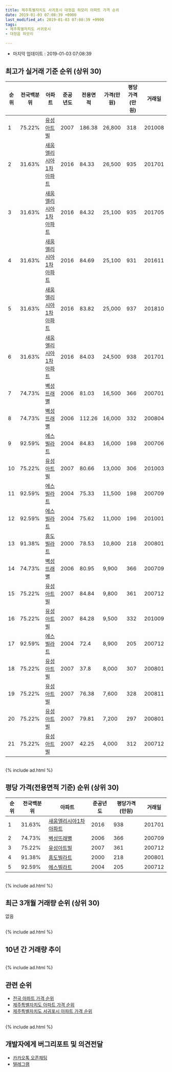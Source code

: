 ```yaml
---
title: 제주특별자치도 서귀포시 대정읍 하모리 아파트 가격 순위
date: 2019-01-03 07:08:39 +0900
last_modified_at: 2019-01-03 07:08:39 +0900
tags:
- 제주특별자치도 서귀포시
- 대정읍 하모리

---
```


* 마지막 업데이트 : 2019-01-03 07:08:39

## 최고가 실거래 기준 순위 (상위 30)


|순위|전국백분위|아파트|준공년도|전용면적|가격(만원)|평당가격(만원)|거래일|
|---|---|---|---|---|---|---|---|
|1|75.22%|[유성아트빌](https://search.naver.com/search.naver?query=%EC%A0%9C%EC%A3%BC%ED%8A%B9%EB%B3%84%EC%9E%90%EC%B9%98%EB%8F%84+%EC%84%9C%EA%B7%80%ED%8F%AC%EC%8B%9C+%EB%8C%80%EC%A0%95%EC%9D%8D+%ED%95%98%EB%AA%A8%EB%A6%AC+%EC%9C%A0%EC%84%B1%EC%95%84%ED%8A%B8%EB%B9%8C)|2007|186.38|26,800|318|201008|
|2|31.63%|[새움엘리시아1차 아파트](https://search.naver.com/search.naver?query=%EC%A0%9C%EC%A3%BC%ED%8A%B9%EB%B3%84%EC%9E%90%EC%B9%98%EB%8F%84+%EC%84%9C%EA%B7%80%ED%8F%AC%EC%8B%9C+%EB%8C%80%EC%A0%95%EC%9D%8D+%ED%95%98%EB%AA%A8%EB%A6%AC+%EC%83%88%EC%9B%80%EC%97%98%EB%A6%AC%EC%8B%9C%EC%95%841%EC%B0%A8+%EC%95%84%ED%8C%8C%ED%8A%B8)|2016|84.33|26,500|935|201701|
|3|31.63%|[새움엘리시아1차 아파트](https://search.naver.com/search.naver?query=%EC%A0%9C%EC%A3%BC%ED%8A%B9%EB%B3%84%EC%9E%90%EC%B9%98%EB%8F%84+%EC%84%9C%EA%B7%80%ED%8F%AC%EC%8B%9C+%EB%8C%80%EC%A0%95%EC%9D%8D+%ED%95%98%EB%AA%A8%EB%A6%AC+%EC%83%88%EC%9B%80%EC%97%98%EB%A6%AC%EC%8B%9C%EC%95%841%EC%B0%A8+%EC%95%84%ED%8C%8C%ED%8A%B8)|2016|84.32|25,100|935|201705|
|4|31.63%|[새움엘리시아1차 아파트](https://search.naver.com/search.naver?query=%EC%A0%9C%EC%A3%BC%ED%8A%B9%EB%B3%84%EC%9E%90%EC%B9%98%EB%8F%84+%EC%84%9C%EA%B7%80%ED%8F%AC%EC%8B%9C+%EB%8C%80%EC%A0%95%EC%9D%8D+%ED%95%98%EB%AA%A8%EB%A6%AC+%EC%83%88%EC%9B%80%EC%97%98%EB%A6%AC%EC%8B%9C%EC%95%841%EC%B0%A8+%EC%95%84%ED%8C%8C%ED%8A%B8)|2016|84.69|25,100|931|201611|
|5|31.63%|[새움엘리시아1차 아파트](https://search.naver.com/search.naver?query=%EC%A0%9C%EC%A3%BC%ED%8A%B9%EB%B3%84%EC%9E%90%EC%B9%98%EB%8F%84+%EC%84%9C%EA%B7%80%ED%8F%AC%EC%8B%9C+%EB%8C%80%EC%A0%95%EC%9D%8D+%ED%95%98%EB%AA%A8%EB%A6%AC+%EC%83%88%EC%9B%80%EC%97%98%EB%A6%AC%EC%8B%9C%EC%95%841%EC%B0%A8+%EC%95%84%ED%8C%8C%ED%8A%B8)|2016|83.82|25,000|937|201810|
|6|31.63%|[새움엘리시아1차 아파트](https://search.naver.com/search.naver?query=%EC%A0%9C%EC%A3%BC%ED%8A%B9%EB%B3%84%EC%9E%90%EC%B9%98%EB%8F%84+%EC%84%9C%EA%B7%80%ED%8F%AC%EC%8B%9C+%EB%8C%80%EC%A0%95%EC%9D%8D+%ED%95%98%EB%AA%A8%EB%A6%AC+%EC%83%88%EC%9B%80%EC%97%98%EB%A6%AC%EC%8B%9C%EC%95%841%EC%B0%A8+%EC%95%84%ED%8C%8C%ED%8A%B8)|2016|84.03|24,500|938|201701|
|7|74.73%|[벽성뜨래별](https://search.naver.com/search.naver?query=%EC%A0%9C%EC%A3%BC%ED%8A%B9%EB%B3%84%EC%9E%90%EC%B9%98%EB%8F%84+%EC%84%9C%EA%B7%80%ED%8F%AC%EC%8B%9C+%EB%8C%80%EC%A0%95%EC%9D%8D+%ED%95%98%EB%AA%A8%EB%A6%AC+%EB%B2%BD%EC%84%B1%EB%9C%A8%EB%9E%98%EB%B3%84)|2006|81.03|16,500|366|200701|
|8|74.73%|[벽성뜨래별](https://search.naver.com/search.naver?query=%EC%A0%9C%EC%A3%BC%ED%8A%B9%EB%B3%84%EC%9E%90%EC%B9%98%EB%8F%84+%EC%84%9C%EA%B7%80%ED%8F%AC%EC%8B%9C+%EB%8C%80%EC%A0%95%EC%9D%8D+%ED%95%98%EB%AA%A8%EB%A6%AC+%EB%B2%BD%EC%84%B1%EB%9C%A8%EB%9E%98%EB%B3%84)|2006|112.26|16,000|332|200804|
|9|92.59%|[에스빌라트](https://search.naver.com/search.naver?query=%EC%A0%9C%EC%A3%BC%ED%8A%B9%EB%B3%84%EC%9E%90%EC%B9%98%EB%8F%84+%EC%84%9C%EA%B7%80%ED%8F%AC%EC%8B%9C+%EB%8C%80%EC%A0%95%EC%9D%8D+%ED%95%98%EB%AA%A8%EB%A6%AC+%EC%97%90%EC%8A%A4%EB%B9%8C%EB%9D%BC%ED%8A%B8)|2004|84.83|16,000|198|200706|
|10|75.22%|[유성아트빌](https://search.naver.com/search.naver?query=%EC%A0%9C%EC%A3%BC%ED%8A%B9%EB%B3%84%EC%9E%90%EC%B9%98%EB%8F%84+%EC%84%9C%EA%B7%80%ED%8F%AC%EC%8B%9C+%EB%8C%80%EC%A0%95%EC%9D%8D+%ED%95%98%EB%AA%A8%EB%A6%AC+%EC%9C%A0%EC%84%B1%EC%95%84%ED%8A%B8%EB%B9%8C)|2007|80.66|13,000|306|201003|
|11|92.59%|[에스빌라트](https://search.naver.com/search.naver?query=%EC%A0%9C%EC%A3%BC%ED%8A%B9%EB%B3%84%EC%9E%90%EC%B9%98%EB%8F%84+%EC%84%9C%EA%B7%80%ED%8F%AC%EC%8B%9C+%EB%8C%80%EC%A0%95%EC%9D%8D+%ED%95%98%EB%AA%A8%EB%A6%AC+%EC%97%90%EC%8A%A4%EB%B9%8C%EB%9D%BC%ED%8A%B8)|2004|75.33|11,500|198|200709|
|12|92.59%|[에스빌라트](https://search.naver.com/search.naver?query=%EC%A0%9C%EC%A3%BC%ED%8A%B9%EB%B3%84%EC%9E%90%EC%B9%98%EB%8F%84+%EC%84%9C%EA%B7%80%ED%8F%AC%EC%8B%9C+%EB%8C%80%EC%A0%95%EC%9D%8D+%ED%95%98%EB%AA%A8%EB%A6%AC+%EC%97%90%EC%8A%A4%EB%B9%8C%EB%9D%BC%ED%8A%B8)|2004|75.62|11,000|196|201001|
|13|91.38%|[흥도빌라트](https://search.naver.com/search.naver?query=%EC%A0%9C%EC%A3%BC%ED%8A%B9%EB%B3%84%EC%9E%90%EC%B9%98%EB%8F%84+%EC%84%9C%EA%B7%80%ED%8F%AC%EC%8B%9C+%EB%8C%80%EC%A0%95%EC%9D%8D+%ED%95%98%EB%AA%A8%EB%A6%AC+%ED%9D%A5%EB%8F%84%EB%B9%8C%EB%9D%BC%ED%8A%B8)|2000|78.53|10,800|218|200801|
|14|74.73%|[벽성뜨래별](https://search.naver.com/search.naver?query=%EC%A0%9C%EC%A3%BC%ED%8A%B9%EB%B3%84%EC%9E%90%EC%B9%98%EB%8F%84+%EC%84%9C%EA%B7%80%ED%8F%AC%EC%8B%9C+%EB%8C%80%EC%A0%95%EC%9D%8D+%ED%95%98%EB%AA%A8%EB%A6%AC+%EB%B2%BD%EC%84%B1%EB%9C%A8%EB%9E%98%EB%B3%84)|2006|80.95|9,900|366|200709|
|15|75.22%|[유성아트빌](https://search.naver.com/search.naver?query=%EC%A0%9C%EC%A3%BC%ED%8A%B9%EB%B3%84%EC%9E%90%EC%B9%98%EB%8F%84+%EC%84%9C%EA%B7%80%ED%8F%AC%EC%8B%9C+%EB%8C%80%EC%A0%95%EC%9D%8D+%ED%95%98%EB%AA%A8%EB%A6%AC+%EC%9C%A0%EC%84%B1%EC%95%84%ED%8A%B8%EB%B9%8C)|2007|84.84|9,800|361|200712|
|16|75.22%|[유성아트빌](https://search.naver.com/search.naver?query=%EC%A0%9C%EC%A3%BC%ED%8A%B9%EB%B3%84%EC%9E%90%EC%B9%98%EB%8F%84+%EC%84%9C%EA%B7%80%ED%8F%AC%EC%8B%9C+%EB%8C%80%EC%A0%95%EC%9D%8D+%ED%95%98%EB%AA%A8%EB%A6%AC+%EC%9C%A0%EC%84%B1%EC%95%84%ED%8A%B8%EB%B9%8C)|2007|84.28|9,500|332|201009|
|17|92.59%|[에스빌라트](https://search.naver.com/search.naver?query=%EC%A0%9C%EC%A3%BC%ED%8A%B9%EB%B3%84%EC%9E%90%EC%B9%98%EB%8F%84+%EC%84%9C%EA%B7%80%ED%8F%AC%EC%8B%9C+%EB%8C%80%EC%A0%95%EC%9D%8D+%ED%95%98%EB%AA%A8%EB%A6%AC+%EC%97%90%EC%8A%A4%EB%B9%8C%EB%9D%BC%ED%8A%B8)|2004|72.4|8,900|205|200712|
|18|75.22%|[유성아트빌](https://search.naver.com/search.naver?query=%EC%A0%9C%EC%A3%BC%ED%8A%B9%EB%B3%84%EC%9E%90%EC%B9%98%EB%8F%84+%EC%84%9C%EA%B7%80%ED%8F%AC%EC%8B%9C+%EB%8C%80%EC%A0%95%EC%9D%8D+%ED%95%98%EB%AA%A8%EB%A6%AC+%EC%9C%A0%EC%84%B1%EC%95%84%ED%8A%B8%EB%B9%8C)|2007|37.8|8,000|307|200801|
|19|75.22%|[유성아트빌](https://search.naver.com/search.naver?query=%EC%A0%9C%EC%A3%BC%ED%8A%B9%EB%B3%84%EC%9E%90%EC%B9%98%EB%8F%84+%EC%84%9C%EA%B7%80%ED%8F%AC%EC%8B%9C+%EB%8C%80%EC%A0%95%EC%9D%8D+%ED%95%98%EB%AA%A8%EB%A6%AC+%EC%9C%A0%EC%84%B1%EC%95%84%ED%8A%B8%EB%B9%8C)|2007|76.38|7,600|328|200811|
|20|75.22%|[유성아트빌](https://search.naver.com/search.naver?query=%EC%A0%9C%EC%A3%BC%ED%8A%B9%EB%B3%84%EC%9E%90%EC%B9%98%EB%8F%84+%EC%84%9C%EA%B7%80%ED%8F%AC%EC%8B%9C+%EB%8C%80%EC%A0%95%EC%9D%8D+%ED%95%98%EB%AA%A8%EB%A6%AC+%EC%9C%A0%EC%84%B1%EC%95%84%ED%8A%B8%EB%B9%8C)|2007|79.81|7,200|297|200801|
|21|75.22%|[유성아트빌](https://search.naver.com/search.naver?query=%EC%A0%9C%EC%A3%BC%ED%8A%B9%EB%B3%84%EC%9E%90%EC%B9%98%EB%8F%84+%EC%84%9C%EA%B7%80%ED%8F%AC%EC%8B%9C+%EB%8C%80%EC%A0%95%EC%9D%8D+%ED%95%98%EB%AA%A8%EB%A6%AC+%EC%9C%A0%EC%84%B1%EC%95%84%ED%8A%B8%EB%B9%8C)|2007|42.25|4,000|312|200712|


<br>
{% include ad.html %}
<br>

## 평당 가격(전용면적 기준) 순위 (상위 30)


|순위|전국백분위|아파트|준공년도|평당가격(만원)|거래일|
|---|---|---|---|---|---|
|1|31.63%|[새움엘리시아1차 아파트](https://search.naver.com/search.naver?query=%EC%A0%9C%EC%A3%BC%ED%8A%B9%EB%B3%84%EC%9E%90%EC%B9%98%EB%8F%84+%EC%84%9C%EA%B7%80%ED%8F%AC%EC%8B%9C+%EB%8C%80%EC%A0%95%EC%9D%8D+%ED%95%98%EB%AA%A8%EB%A6%AC+%EC%83%88%EC%9B%80%EC%97%98%EB%A6%AC%EC%8B%9C%EC%95%841%EC%B0%A8+%EC%95%84%ED%8C%8C%ED%8A%B8)|2016|938|201701|
|2|74.73%|[벽성뜨래별](https://search.naver.com/search.naver?query=%EC%A0%9C%EC%A3%BC%ED%8A%B9%EB%B3%84%EC%9E%90%EC%B9%98%EB%8F%84+%EC%84%9C%EA%B7%80%ED%8F%AC%EC%8B%9C+%EB%8C%80%EC%A0%95%EC%9D%8D+%ED%95%98%EB%AA%A8%EB%A6%AC+%EB%B2%BD%EC%84%B1%EB%9C%A8%EB%9E%98%EB%B3%84)|2006|366|200709|
|3|75.22%|[유성아트빌](https://search.naver.com/search.naver?query=%EC%A0%9C%EC%A3%BC%ED%8A%B9%EB%B3%84%EC%9E%90%EC%B9%98%EB%8F%84+%EC%84%9C%EA%B7%80%ED%8F%AC%EC%8B%9C+%EB%8C%80%EC%A0%95%EC%9D%8D+%ED%95%98%EB%AA%A8%EB%A6%AC+%EC%9C%A0%EC%84%B1%EC%95%84%ED%8A%B8%EB%B9%8C)|2007|361|200712|
|4|91.38%|[흥도빌라트](https://search.naver.com/search.naver?query=%EC%A0%9C%EC%A3%BC%ED%8A%B9%EB%B3%84%EC%9E%90%EC%B9%98%EB%8F%84+%EC%84%9C%EA%B7%80%ED%8F%AC%EC%8B%9C+%EB%8C%80%EC%A0%95%EC%9D%8D+%ED%95%98%EB%AA%A8%EB%A6%AC+%ED%9D%A5%EB%8F%84%EB%B9%8C%EB%9D%BC%ED%8A%B8)|2000|218|200801|
|5|92.59%|[에스빌라트](https://search.naver.com/search.naver?query=%EC%A0%9C%EC%A3%BC%ED%8A%B9%EB%B3%84%EC%9E%90%EC%B9%98%EB%8F%84+%EC%84%9C%EA%B7%80%ED%8F%AC%EC%8B%9C+%EB%8C%80%EC%A0%95%EC%9D%8D+%ED%95%98%EB%AA%A8%EB%A6%AC+%EC%97%90%EC%8A%A4%EB%B9%8C%EB%9D%BC%ED%8A%B8)|2004|205|200712|


<br>
{% include ad.html %}
<br>

## 최근 3개월 거래량 순위 (상위 30)

없음

<br>
{% include ad.html %}
<br>

## 10년 간 거래량 추이


<div style="width:100%;">
    <canvas id="deal_progress" height="250"></canvas>
</div>

<script>
new Chart(document.getElementById("deal_progress"), {
    type: 'line',
    data: {
        labels: ['200901','200902','200903','200904','200905','200906','200907','200908','200909','200910','200911','200912','201001','201002','201003','201004','201005','201006','201007','201008','201009','201010','201011','201012','201101','201102','201103','201104','201105','201106','201107','201108','201109','201110','201111','201112','201201','201202','201203','201204','201205','201206','201207','201208','201209','201210','201211','201212','201301','201302','201303','201304','201305','201306','201307','201308','201309','201310','201311','201312','201401','201402','201403','201404','201405','201406','201407','201408','201409','201410','201411','201412','201501','201502','201503','201504','201505','201506','201507','201508','201509','201510','201511','201512','201601','201602','201603','201604','201605','201606','201607','201608','201609','201610','201611','201612','201701','201702','201703','201704','201705','201706','201707','201708','201709','201710','201711','201712','201801','201802','201803','201804','201805','201806','201807','201808','201809','201810','201811','201812','201901'],
        datasets: [{
            label: '실거래 수',
            pointRadius: 1,
            data: [0, 1, 1, 0, 1, 0, 0, 0, 1, 0, 0, 2, 1, 1, 1, 1, 0, 0, 0, 1, 2, 0, 0, 0, 1, 1, 1, 1, 0, 0, 0, 2, 0, 1, 0, 0, 0, 0, 1, 0, 0, 2, 0, 0, 0, 0, 0, 2, 0, 0, 1, 0, 1, 0, 1, 0, 0, 0, 0, 0, 1, 0, 0, 0, 0, 0, 0, 0, 0, 0, 0, 0, 0, 2, 0, 0, 2, 0, 0, 0, 1, 0, 0, 0, 1, 1, 0, 0, 0, 0, 0, 2, 4, 3, 2, 2, 3, 0, 0, 0, 1, 1, 0, 0, 0, 0, 2, 0, 1, 2, 0, 0, 0, 1, 0, 0, 0, 1, 0, 0, 0],
            borderColor: "rgba(255, 201, 14, 1)",
            backgroundColor: "rgba(255, 201, 14, 0.5)",
            fill: true,
        }]
    },
    options: {
        responsive: true,
        title: {
            display: true,
            text: '10년간 거래량 추이'
        },
        tooltips: {
            mode: 'index',
            intersect: false,
        },
        hover: {
            mode: 'nearest',
            intersect: true
        },
        scales: {
            xAxes: [{
                display: true,
                scaleLabel: {
                    display: true,
                    labelString: '년/월'
                }
            }],
            yAxes: [{
                display: true,
                ticks: {
                    suggestedMin: 0,
                },
                scaleLabel: {
                    display: true,
                    labelString: '실거래 수'
                }
            }]
        }
    }
});

</script>


<br>
{% include ad.html %}
<br>

## 관련 순위

- [전국 아파트 가격 순위](https://inasie.github.io/apt-ranking/전국)
- [제주특별자치도 아파트 가격 순위](https://inasie.github.io/apt-ranking/제주특별자치도)
- [제주특별자치도 서귀포시 아파트 가격 순위](https://inasie.github.io/apt-ranking/제주특별자치도-서귀포시)


<br>
{% include ad.html %}
<br>

## 개발자에게 버그리포트 및 의견전달

- [카카오톡 오픈채팅](https://open.kakao.com/o/gLJUAP4)
- [텔레그램](https://t.me/inasie)

